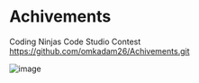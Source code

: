 # Achivements
Coding Ninjas Code Studio Contest
https://github.com/omkadam26/Achivements.git

![image](https://github.com/omkadam26/Achivements/assets/97826707/d97deaac-45ee-400f-bc38-263bbab7353e)
